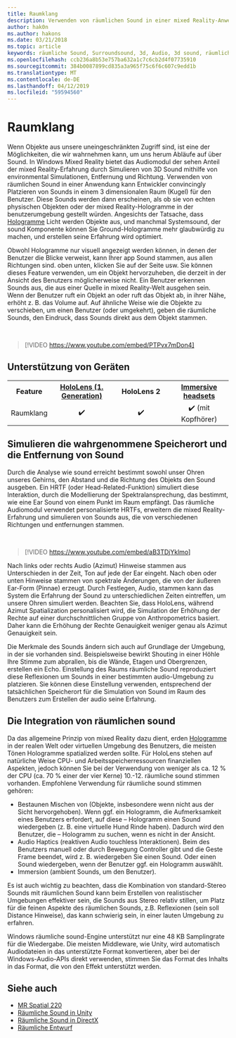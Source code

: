 ```yaml
---
title: Raumklang
description: Verwenden von räumlichen Sound in einer mixed Reality-Anwendung, können Sie Sounds in einem 3D-Raum convincingly zu platzieren.
author: hak0n
ms.author: hakons
ms.date: 03/21/2018
ms.topic: article
keywords: räumliche Sound, Surroundsound, 3d, Audio, 3d sound, räumliche audio
ms.openlocfilehash: ccb236a8b53e757ba632a1c7c6cb2d4f07735910
ms.sourcegitcommit: 384b0087899cd835a3a965f75c6f6c607c9edd1b
ms.translationtype: MT
ms.contentlocale: de-DE
ms.lasthandoff: 04/12/2019
ms.locfileid: "59594560"
---
```

# <a name="spatial-sound"></a>Raumklang

Wenn Objekte aus unsere uneingeschränkten Zugriff sind, ist eine der Möglichkeiten, die wir wahrnehmen kann, um uns herum Abläufe auf über Sound. In Windows Mixed Reality bietet das Audiomodul der sehen Anteil der mixed Reality-Erfahrung durch Simulieren von 3D Sound mithilfe von environmental Simulationen, Entfernung und Richtung. Verwenden von räumlichen Sound in einer Anwendung kann Entwickler convincingly Platzieren von Sounds in einem 3 dimensionalen Raum (Kugel) für den Benutzer. Diese Sounds werden dann erscheinen, als ob sie von echten physischen Objekten oder der mixed Reality-Hologramme in der benutzerumgebung gestellt würden. Angesichts der Tatsache, dass [Hologramme](hologram.md) Licht werden Objekte aus, und manchmal Systemsound, der sound Komponente können Sie Ground-Hologramme mehr glaubwürdig zu machen, und erstellen seine Erfahrung wird optimiert.

Obwohl Hologramme nur visuell angezeigt werden können, in denen der Benutzer die Blicke verweist, kann Ihrer app Sound stammen, aus allen Richtungen sind. oben unten, klicken Sie auf der Seite usw. Sie können dieses Feature verwenden, um ein Objekt hervorzuheben, die derzeit in der Ansicht des Benutzers möglicherweise nicht. Ein Benutzer erkennen Sounds aus, die aus einer Quelle in mixed Reality-Welt ausgehen sein. Wenn der Benutzer ruft ein Objekt an oder ruft das Objekt ab, in ihrer Nähe, erhöht z. B. das Volume auf. Auf ähnliche Weise wie die Objekte zu verschieben, um einen Benutzer (oder umgekehrt), geben die räumliche Sounds, den Eindruck, dass Sounds direkt aus dem Objekt stammen.

<br>

>[!VIDEO https://www.youtube.com/embed/PTPvx7mDon4]

## <a name="device-support"></a>Unterstützung von Geräten

<table>
<tr>
<th>Feature</th><th style="width:150px"> <a href="hololens-hardware-details.md">HoloLens (1. Generation)</a></th><th style="width:150px">HoloLens 2</th><th style="width:150px"><a href="immersive-headset-hardware-details.md">Immersive headsets</a></th>
</tr><tr>

<td> Raumklang</td><td style="text-align: center;"> ✔️</td><td style="text-align: center;"> ✔️</td><td style="text-align: center;"> ✔️ (mit Kopfhörer)</td>

</tr>
</table>

## <a name="simulating-the-perceived-location-and-distance-of-sounds"></a>Simulieren die wahrgenommene Speicherort und die Entfernung von Sound

Durch die Analyse wie sound erreicht bestimmt sowohl unser Ohren unseres Gehirns, den Abstand und die Richtung des Objekts den Sound ausgeben. Ein HRTF (oder Head-Related-Funktion) simuliert diese Interaktion, durch die Modellierung der Spektralansprechung, das bestimmt, wie eine Ear Sound von einem Punkt im Raum empfängt. Das räumliche Audiomodul verwendet personalisierte HRTFs, erweitern die mixed Reality-Erfahrung und simulieren von Sounds aus, die von verschiedenen Richtungen und entfernungen stammen.

<br>

>[!VIDEO https://www.youtube.com/embed/aB3TDjYklmo]

Nach links oder rechts Audio (Azimut) Hinweise stammen aus Unterschieden in der Zeit, Ton auf jede der Ear eingeht. Nach oben oder unten Hinweise stammen von spektrale Änderungen, die von der äußeren Ear-Form (Pinnae) erzeugt. Durch Festlegen, Audio, stammen kann das System die Erfahrung der Sound zu unterschiedlichen Zeiten eintreffen, um unsere Ohren simuliert werden. Beachten Sie, dass HoloLens, während Azimut Spatialization personalisiert wird, die Simulation der Erhöhung der Rechte auf einer durchschnittlichen Gruppe von Anthropometrics basiert. Daher kann die Erhöhung der Rechte Genauigkeit weniger genau als Azimut Genauigkeit sein.

Die Merkmale des Sounds ändern sich auch auf Grundlage der Umgebung, in der sie vorhanden sind. Beispielsweise bewirkt Shouting in einer Höhle Ihre Stimme zum abprallen, bis die Wände, Etagen und Obergrenzen, erstellen ein Echo. Einstellung des Raums räumliche Sound reproduziert diese Reflexionen um Sounds in einer bestimmten audio-Umgebung zu platzieren. Sie können diese Einstellung verwenden, entsprechend der tatsächlichen Speicherort für die Simulation von Sound im Raum des Benutzers zum Erstellen der audio seine Erfahrung.

## <a name="integrating-spatial-sound"></a>Die Integration von räumlichen sound

Da das allgemeine Prinzip von mixed Reality dazu dient, erden [Hologramme](hologram.md) in der realen Welt oder virtuellen Umgebung des Benutzers, die meisten Tönen Hologramme spatialized werden sollte. Für HoloLens stehen auf natürliche Weise CPU- und Arbeitsspeicherressourcen finanziellen Aspekten, jedoch können Sie bei der Verwendung von weniger als ca. 12 % der CPU (ca. 70 % einer der vier Kerne) 10.-12. räumliche sound stimmen vorhanden. Empfohlene Verwendung für räumliche sound stimmen gehören:
* Bestaunen Mischen von (Objekte, insbesondere wenn nicht aus der Sicht hervorgehoben). Wenn ggf. ein Hologramm, die Aufmerksamkeit eines Benutzers erfordert, auf diese – Hologramm einen Sound wiedergeben (z. B. eine virtuelle Hund Rinde haben). Dadurch wird den Benutzer, die – Hologramm zu suchen, wenn es nicht in der Ansicht.
* Audio Haptics (reaktiven Audio touchless Interaktionen). Beim des Benutzers manuell oder durch Bewegung Controller gibt und die Geste Frame beendet, wird z. B. wiedergeben Sie einen Sound. Oder einen Sound wiedergeben, wenn der Benutzer ggf. ein Hologramm auswählt.
* Immersion (ambient Sounds, um den Benutzer).

Es ist auch wichtig zu beachten, dass die Kombination von standard-Stereo Sounds mit räumlichen Sound kann beim Erstellen von realistischer Umgebungen effektiver sein, die Sounds aus Stereo relativ stillen, um Platz für die feinen Aspekte des räumlichen Sounds, z.B. Reflexionen (sein soll Distance Hinweise), das kann schwierig sein, in einer lauten Umgebung zu erfahren.

Windows räumliche sound-Engine unterstützt nur eine 48 KB Samplingrate für die Wiedergabe. Die meisten Middleware, wie Unity, wird automatisch Audiodateien in das unterstützte Format konvertieren, aber bei der Windows-Audio-APIs direkt verwenden, stimmen Sie das Format des Inhalts in das Format, die von den Effekt unterstützt werden.

## <a name="see-also"></a>Siehe auch
* [MR Spatial 220](holograms-220.md)
* [Räumliche Sound in Unity](spatial-sound-in-unity.md)
* [Räumliche Sound in DirectX](spatial-sound-in-directx.md)
* [Räumliche Entwurf](spatial-sound-design.md)
